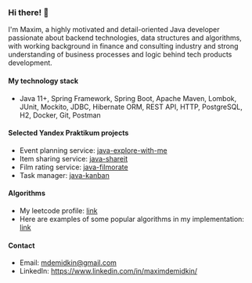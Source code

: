 ### Hi there! 👋

I'm Maxim, a highly motivated and detail-oriented Java developer passionate about backend technologies, data structures and algorithms, with working background in finance and consulting industry and strong understanding of business processes and logic behind tech products development. 

#### My technology stack
* Java 11+, Spring Framework, Spring Boot, Apache Maven, Lombok, JUnit, 
Mockito, JDBC, Hibernate ORM, REST API, HTTP, PostgreSQL, H2, 
Docker, Git, Postman

#### Selected Yandex Praktikum projects
- Event planning service: [java-explore-with-me](https://github.com/mdemidkin1992/java-explore-with-me)
- Item sharing service: [java-shareit](https://github.com/mdemidkin1992/java-shareit)
- Film rating service: [java-filmorate](https://github.com/mdemidkin1992/java-filmorate)
- Task manager: [java-kanban](https://github.com/mdemidkin1992/java-kanban)

#### Algorithms
- My leetcode profile: [link](https://leetcode.com/mdemidkin/)
- Here are examples of some popular algorithms in my implementation: [link]()

#### Contact
- Email: mdemidkin@gmail.com
- LinkedIn: https://www.linkedin.com/in/maximdemidkin/
